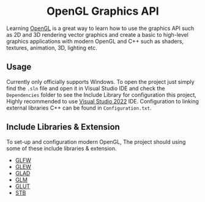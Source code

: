 <h1 align="center">OpenGL Graphics API</h1>

Learning [OpenGL](https://www.opengl.org//) is a great way to learn how to use the graphics API such as 2D and 3D rendering vector graphics and create a basic to high-level graphics applications with modern OpenGL and C++ such as shaders, textures, animation, 3D, lighting etc.

## Usage
Currently only officially supports Windows. To open the project just simply find the ```.sln``` file and open it in Visual Studio IDE and check the ```Dependencies``` folder to see the Include Library for configuration this project, Highly recommended to use [Visual Studio 2022](https://visualstudio.microsoft.com/downloads/) IDE. Configuration to linking external libraries C++ can be found in ```Configuration.txt```.

## Include Libraries & Extension
To set-up and configuration modern OpenGL, The project should using some of these include libraries & extension.
- [GLFW](https://www.glfw.org/)
- [GLEW](http://glew.sourceforge.net/)
- [GLAD](https://glad.dav1d.de/)
- [GLM](https://glm.g-truc.net/0.9.9/)
- [GLUT](http://freeglut.sourceforge.net/index.php#download)
- [STB](https://github.com/nothings/stb)
